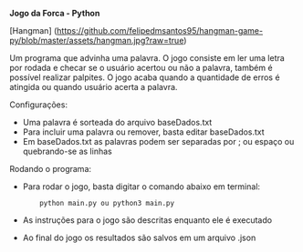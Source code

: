 **Jogo da Forca - Python**


[Hangman] (https://github.com/felipedmsantos95/hangman-game-py/blob/master/assets/hangman.jpg?raw=true)

Um programa que advinha uma palavra. O jogo consiste em ler uma letra por rodada e checar se o usuário acertou ou não a palavra, também é possível realizar palpites. O jogo acaba quando a quantidade de erros é atingida ou quando usuário acerta a palavra.

Configurações:

*   Uma palavra é sorteada do arquivo baseDados.txt
*   Para incluir uma palavra ou remover, basta editar baseDados.txt
*   Em baseDados.txt as palavras podem ser separadas por ; ou espaço ou quebrando-se as linhas

Rodando o programa:

*   Para rodar o jogo, basta digitar o comando abaixo em terminal:

            python main.py ou python3 main.py

*   As instruções para o jogo são descritas enquanto ele é executado
*   Ao final do jogo os resultados são salvos em um arquivo .json



